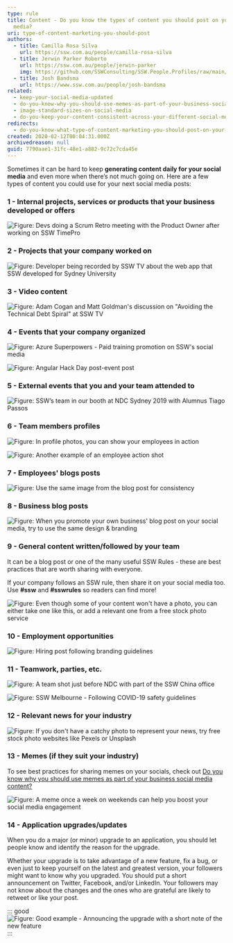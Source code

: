 ```yaml
---
type: rule
title: Content - Do you know the types of content you should post on your social
  media?
uri: type-of-content-marketing-you-should-post
authors:
  - title: Camilla Rosa Silva
    url: https://ssw.com.au/people/camilla-rosa-silva
  - title: Jerwin Parker Roberto
    url: https://ssw.com.au/people/jerwin-parker
    img: https://github.com/SSWConsulting/SSW.People.Profiles/raw/main/Jerwin-Parker/Images/Jerwin-Parker-Profile.jpg
  - title: Josh Bandsma
    url: https://www.ssw.com.au/people/josh-bandsma
related:
  - keep-your-social-media-updated
  - do-you-know-why-you-should-use-memes-as-part-of-your-business-social-media-content
  - image-standard-sizes-on-social-media
  - do-you-keep-your-content-consistent-across-your-different-social-media-platforms
redirects:
  - do-you-know-what-type-of-content-marketing-you-should-post-on-your-socials
created: 2020-02-12T00:04:31.000Z
archivedreason: null
guid: 7790aae1-31fc-48e1-a882-9c72c7cda45e
---
```

Sometimes it can be hard to keep **generating content daily for your social media** and even more when there’s not much going on. Here are a few types of content you could use for your next social media posts:

<!--endintro-->

### 1 - Internal projects, services or products that your business developed or offers

![Figure: Devs doing a Scrum Retro meeting with the Product Owner after working on SSW TimePro](teamwork.jpg)

### 2 - Projects that your company worked on

![Figure: Developer being recorded by SSW TV about the web app that SSW developed for Sydney University](breast.jpg)

### 3 - Video content

![Figure: Adam Cogan and Matt Goldman's discussion on "Avoiding the Technical Debt Spiral" at SSW TV](sswtv-v2.jpg)

### 4 - Events that your company organized

![Figure: Azure Superpowers - Paid training promotion on SSW's social media](promo-azure.jpg)

![Figure: Angular Hack Day post-event post](sswevents.jpg)

### 5 - External events that you and your team attended to

![Figure: SSW’s team in our booth at NDC Sydney 2019 with Alumnus Tiago Passos](ndc.jpg)

### 6 - Team members profiles

![Figure: In profile photos, you can show your employees in action](kikisprofile.png)

![Figure: Another example of an employee action shot](tom-profile.png)

### 7 - Employees' blogs posts

![Figure: Use the same image from the blog post for consistency](tim-blog.png)

### 8 - Business blog posts

![Figure: When you promote your own business' blog post on your social media, try to use the same design & branding](blogpostssw.jpeg)

### 9 - General content written/followed by your team 

It can be a blog post or one of the many useful SSW Rules - these are best practices that are worth sharing with everyone.

If your company follows an SSW rule, then share it on your social media too. Use **\#ssw** and **\#sswrules** so readers can find more!

![Figure: Even though some of your content won't have a photo, you can either take one like this, or add a relevant one from a free stock photo service](rules-v2.png)

### 10 - Employment opportunities

![Figure: Hiring post following branding guidelines](hiring-v2.png)

### 11 - Teamwork, parties, etc.

![Figure: A team shot just before NDC with part of the SSW China office](teamwork2.jpeg)

![Figure: SSW Melbourne - Following COVID-19 safety guidelines](covid-teamwork.png)

### 12 - Relevant news for your industry

![Figure: If you don't have a catchy photo to represent your news, try free stock photo websites like Pexels or Unsplash](technews-v2.jpeg)

### 13 - Memes (if they suit your industry)

To see best practices for sharing memes on your socials, check out [Do you know why you should use memes as part of your business social media content?](/do-you-know-why-you-should-use-memes-as-part-of-your-business-social-media-content)

![Figure: A meme once a week on weekends can help you boost your social media engagement](meme.png)

### 14 - Application upgrades/updates

When you do a major (or minor) upgrade to an application, you should let people know and identify the reason for the upgrade.

Whether your upgrade is to take advantage of a new feature, fix a bug, or even just to keep yourself on the latest and greatest version, your followers might want to know why you upgraded. You should put a short announcement on Twitter, Facebook, and/or LinkedIn. Your followers may not know about the changes and the ones who are grateful are likely to retweet or like your post.

::: good
![Figure: Good example - Announcing the upgrade with a short note of the new feature](octopus_upgrade.png)
:::

